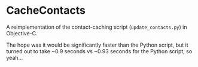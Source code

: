 
# CacheContacts #

A reimplementation of the contact-caching script (`update_contacts.py`) in
Objective-C.

The hope was it would be significantly faster than the Python script, but
it turned out to take ~0.9 seconds vs ~0.93 seconds for the Python script,
so yeah…
